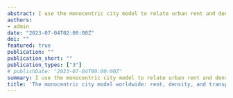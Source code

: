 ```yaml
---
abstract: I use the monocentric city model to relate urban rent and density gradients to a third gradient describing transportation costs. I estimate rent gradients for 734 cities world\-wide using internationally comparable data on Airbnb properties. The average elasticity of rent to distance from the city center is -0.06. Rent gradients are less pronounced in cities that are smaller or located in upper-middle-income countries. Density gradients are steeper than rent gradients in most cities. Combining the two types of gradients, I estimate the elasticity of transportation costs to distance from the city center to be 0.3 on average. Taken together, the two estimates imply a concave transportation cost function. While I precisely match the Duranton and Puga (2022) urban cost estimate of 0.07 for the United States, my global estimate of 0.3 suggests that the US is an outlier, with transportation costs being less sensitive to distance than elsewhere.
authors:
- admin
date: "2023-07-04T02:00:00Z"
doi: ""
featured: true
publication: ""
publication_short: ""
publication_types: ["3"]
# publishDate: "2023-07-04T00:00:00Z"
summary: I use the monocentric city model to relate urban rent and density gradients to a third gradient describing transportation costs. I estimate rent gradients for 734 cities world\-wide using internationally comparable data on Airbnb properties. The average elasticity of rent to distance from the city center is -0.06. Rent gradients are less pronounced in cities that are smaller or located in upper-middle-income countries. Density gradients are steeper than rent gradients in most cities. Combining the two types of gradients, I estimate the elasticity of transportation costs to distance from the city center to be 0.3 on average. Taken together, the two estimates imply a concave transportation cost function. While I precisely match the Duranton and Puga (2022) urban cost estimate of 0.07 for the United States, my global estimate of 0.3 suggests that the US is an outlier, with transportation costs being less sensitive to distance than elsewhere.
title: 'The monocentric city model worldwide: rent, density, and transportation cost gradients in 734 cities'
---
```


